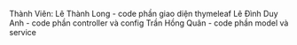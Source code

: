 Thành Viên:
Lê Thành Long - code phần giao diện thymeleaf
Lê Đình Duy Anh - code phần controller và config
Trần Hồng Quân - code phần model và service
